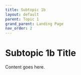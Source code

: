 ```yaml
---
title: Subtopic 1b
layout: default
parent: Topic 1
grand_parent: Landing Page
nav_order: 2
---
```


# Subtopic 1b Title

Content goes here.